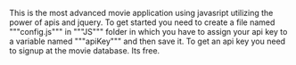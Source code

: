 This is the most advanced movie application using javasript utilizing the power of apis and jquery. 
To get started you need to create a file named """config.js""" in """JS""" folder in which you have to assign your api key to a variable named """apiKey""" and then save it. To get an api key you need to signup at the movie database. Its free.
